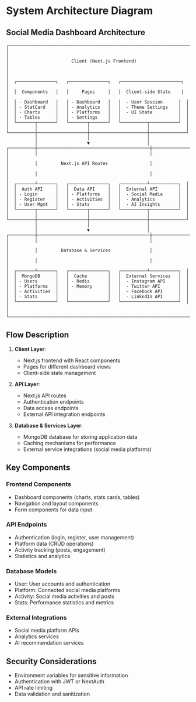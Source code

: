 # System Architecture Diagram

## Social Media Dashboard Architecture

```
┌─────────────────────────────────────────────────────────────────────┐
│                                                                     │
│                        Client (Next.js Frontend)                    │
│                                                                     │
│  ┌───────────────┐   ┌───────────────┐   ┌───────────────────────┐  │
│  │  Components   │   │     Pages     │   │  Client-side State    │  │
│  │ - Dashboard   │   │ - Dashboard   │   │  - User Session      │  │
│  │ - StatCard    │   │ - Analytics   │   │  - Theme Settings    │  │
│  │ - Charts      │   │ - Platforms   │   │  - UI State          │  │
│  │ - Tables      │   │ - Settings    │   │                      │  │
│  └───────┬───────┘   └───────┬───────┘   └──────────┬───────────┘  │
│          │                   │                      │              │
└──────────┼───────────────────┼──────────────────────┼──────────────┘
           │                   │                      │               
           │                   ▼                      │               
┌──────────┼───────────────────────────────────────────┼──────────────┐
│          │                                           │              │
│          │         Next.js API Routes                │              │
│          │                                           │              │
│  ┌───────┴───────┐   ┌───────────────┐   ┌──────────┴───────────┐  │
│  │  Auth API     │   │  Data API     │   │  External API        │  │
│  │ - Login       │   │ - Platforms   │   │  - Social Media      │  │
│  │ - Register    │   │ - Activities  │   │  - Analytics         │  │
│  │ - User Mgmt   │   │ - Stats       │   │  - AI Insights       │  │
│  └───────┬───────┘   └───────┬───────┘   └──────────┬───────────┘  │
│          │                   │                      │              │
└──────────┼───────────────────┼──────────────────────┼──────────────┘
           │                   │                      │               
           │                   ▼                      │               
┌──────────┼───────────────────────────────────────────┼──────────────┐
│          │                                           │              │
│          │         Database & Services               │              │
│          │                                           │              │
│  ┌───────┴───────┐   ┌───────────────┐   ┌──────────┴───────────┐  │
│  │  MongoDB      │   │  Cache        │   │  External Services   │  │
│  │ - Users       │   │ - Redis       │   │  - Instagram API     │  │
│  │ - Platforms   │   │ - Memory      │   │  - Twitter API       │  │
│  │ - Activities  │   │               │   │  - Facebook API      │  │
│  │ - Stats       │   │               │   │  - LinkedIn API      │  │
│  └───────────────┘   └───────────────┘   └──────────────────────┘  │
│                                                                     │
└─────────────────────────────────────────────────────────────────────┘
```

## Flow Description

1. **Client Layer**:
   - Next.js frontend with React components
   - Pages for different dashboard views
   - Client-side state management

2. **API Layer**:
   - Next.js API routes
   - Authentication endpoints
   - Data access endpoints
   - External API integration endpoints

3. **Database & Services Layer**:
   - MongoDB database for storing application data
   - Caching mechanisms for performance
   - External service integrations (social media platforms)

## Key Components

### Frontend Components
- Dashboard components (charts, stats cards, tables)
- Navigation and layout components
- Form components for data input

### API Endpoints
- Authentication (login, register, user management)
- Platform data (CRUD operations)
- Activity tracking (posts, engagement)
- Statistics and analytics

### Database Models
- User: User accounts and authentication
- Platform: Connected social media platforms
- Activity: Social media activities and posts
- Stats: Performance statistics and metrics

### External Integrations
- Social media platform APIs
- Analytics services
- AI recommendation services

## Security Considerations
- Environment variables for sensitive information
- Authentication with JWT or NextAuth
- API rate limiting
- Data validation and sanitization
